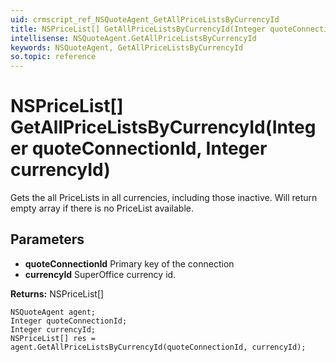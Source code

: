 ```yaml
---
uid: crmscript_ref_NSQuoteAgent_GetAllPriceListsByCurrencyId
title: NSPriceList[] GetAllPriceListsByCurrencyId(Integer quoteConnectionId, Integer currencyId)
intellisense: NSQuoteAgent.GetAllPriceListsByCurrencyId
keywords: NSQuoteAgent, GetAllPriceListsByCurrencyId
so.topic: reference
---
```


# NSPriceList[] GetAllPriceListsByCurrencyId(Integer quoteConnectionId, Integer currencyId)

Gets the all PriceLists in all currencies, including those inactive. Will return empty array if there is no PriceList available.

## Parameters

* **quoteConnectionId** Primary key of the connection
* **currencyId** SuperOffice currency id.

**Returns:** NSPriceList[]

```crmscript
NSQuoteAgent agent;
Integer quoteConnectionId;
Integer currencyId;
NSPriceList[] res = agent.GetAllPriceListsByCurrencyId(quoteConnectionId, currencyId);
```

